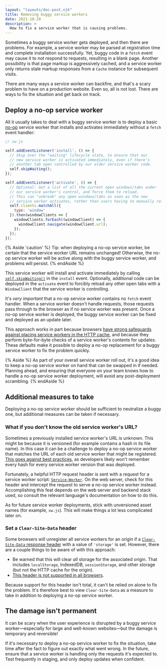 ```yaml
---
layout: "layouts/doc-post.njk"
title: Removing buggy service workers
date: 2021-10-20
description: >
  How to fix a service worker that is causing problems.
---
```


Sometimes a buggy service worker gets deployed,
and then there are problems.
For example, a service worker may be parsed at registration time and complete installation successfully.
Yet, buggy code in a `fetch` event may cause it to not respond to requests,
resulting in a blank page. Another possibility is that page markup is aggressively cached,
and a service worker only returns stale markup responses from a `Cache` instance for subsequent visits.

There are many ways a service worker can backfire,
and that's a scary problem to have on a production website.
Even so, all is not lost. There are ways to fix the situation and get back on track.

## Deploy a no-op service worker

All it usually takes to deal with a buggy service worker is to deploy a basic
[no-op](https://en.wikipedia.org/wiki/NOP_(code)) service worker that installs and activates immediately without a `fetch` event handler:

```js
// sw.js

self.addEventListener('install', () => {
  // Skip over the "waiting" lifecycle state, to ensure that our
  // new service worker is activated immediately, even if there's
  // another tab open controlled by our older service worker code.
  self.skipWaiting();
});

self.addEventListener('activate', () => {
  // Optional: Get a list of all the current open windows/tabs under
  // our service worker's control, and force them to reload.
  // This can "unbreak" any open windows/tabs as soon as the new
  // service worker activates, rather than users having to manually reload.
  self.clients.matchAll({
    type: 'window'
  }).then(windowClients => {
    windowClients.forEach((windowClient) => {
      windowClient.navigate(windowClient.url);
    });
  });
});
```

{% Aside 'caution' %}
Tip: when deploying a no-op service worker,
be certain that the service worker URL remains unchanged!
Otherwise, the no-op service worker will be active along with the buggy service worker, and problems will persist.
{% endAside %}

This service worker will install and activate immediately by calling
[`self.skipWaiting()`](https://developer.mozilla.org/docs/Web/API/ServiceWorkerGlobalScope/skipWaiting) in the `install` event.
Optionally, additional code can be deployed in the `activate` event to forcibly reload any other open tabs with a `WindowClient` that the service worker is controlling.

It's _very important_ that a no-op service worker contains no `fetch` event handler.
When a service worker doesn't handle requests,
those requests pass through to the browser as if no service worker was present.
Once a no-op service worker is deployed, the buggy service worker can be fixed and deployed as an update later.

This approach works in part because browsers [have strong safeguards against placing service workers in the HTTP cache](/blog/fresher-sw/), and because they perform byte-for-byte checks of a service worker's contents for updates.
These defaults make it possible to deploy a no-op replacement for a buggy service worker to fix the problem quickly.

{% Aside %}
As part of your overall service worker roll out,
it's a good idea to keep a no-op service worker on hand that can be swapped in if needed.
Planning ahead, and ensuring that everyone on your team knows how to handle a no-op service worker deployment,
will avoid any post-deployment scrambling.
{% endAside %}

## Additional measures to take

Deploying a no-op service worker should be sufficient to neutralize a buggy one,
but additional measures can be taken if necessary.

### What if you don't know the old service worker's URL?

Sometimes a previously installed service worker's URL is unknown.
This might be because it is versioned (for example contains a hash in its file name).
In this case it can be a challenge to deploy a no-op service worker that matches the URL of each old service worker that might be registered.
[This goes against best practices](https://web.dev/articles/service-worker-lifecycle#avoid_url_change),
as developers likely won't remember every hash for every service worker version that was deployed.

Fortunately, a helpful HTTP request header is sent with a request for a service worker script:
[`Service-Worker`](https://w3c.github.io/ServiceWorker/#service-worker-script-request).
On the web server, check for this header and intercept the request to serve a no-op service worker instead.
Accomplishing this feat depends on the web server and backend stack used, so consult the relevant language's documentation on how to do this.

As for future service worker deployments, stick with unversioned asset names (for example, `sw.js`).
This will make things a lot less complicated later on.

### Set a `Clear-Site-Data` header

Some browsers will unregister all service workers for an origin if a
[`Clear-Site-Data` response header](https://developer.mozilla.org/docs/Web/HTTP/Headers/Clear-Site-Data) with a value of `'storage'` is set.
However, there are a couple things to be aware of with this approach:

- Be warned that this will clear _all_ storage for the associated origin. That includes `localStorage`, IndexedDB, `sessionStorage`, and other storage (but not the HTTP cache for the origin).
- [This header is not supported in all browsers](https://caniuse.com/mdn-http_headers_clear-site-data_storage).

Because support for this header isn't total, it can't be relied on alone to fix the problem.
It's therefore best to view `Clear-Site-Data` as a measure to take in addition to deploying a no-op service worker.

## The damage isn't permanent

It can be scary when the user experience is disrupted by a buggy service worker&mdash;especially for large and well-known websites&mdash;but the damage is temporary and reversible!

If it's necessary to deploy a no-op service worker to fix the situation,
take time after the fact to figure out exactly what went wrong.
In the future, ensure that a service worker is handling only the requests it's expected to.
Test frequently in staging, and only deploy updates when confident.
